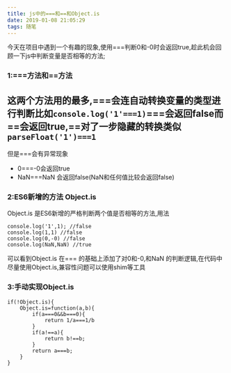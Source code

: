 ```yaml
---
title: js中的===和==和Object.is
date: 2019-01-08 21:05:29
tags: 随笔
---
```


今天在项目中遇到一个有趣的现象,使用===判断0和-0时会返回true,趁此机会回顾一下js中判断变量是否相等的方法;
<!-- more -->
### 1:===方法和==方法
这两个方法用的最多,===会连自动转换变量的类型进行判断比如```console.log('1'===1)```===会返回false而==会返回true,==对了一步隐藏的转换类似
``` parseFloat('1')===1```
---
但是===会有异常现象
* 0===-0会返回true
* NaN===NaN 会返回false(NaN和任何值比较会返回false)

### 2:ES6新增的方法 Object.is
Object.is 是ES6新增的严格判断两个值是否相等的方法,用法
```
console.log('1',1); //false
console.log(1,1) //false
console.log(0,-0) //false
console.log(NaN,NaN) //true
```
可以看到Object.is 在=== 的基础上添加了对0和-0,和NaN 的判断逻辑,在代码中尽量使用Object.is,兼容性问题可以使用shim等工具
### 3:手动实现Object.is
```
if(!Object.is){
    Object.is=function(a,b){
        if(a===0&&b===0){
            return 1/a===1/b
        }
        if(a!==a){
            return b!==b;
        }
        return a===b;
    }
}

```

